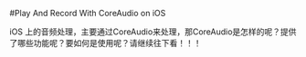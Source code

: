 #Play And Record With CoreAudio on iOS

iOS 上的音频处理，主要通过CoreAudio来处理，那CoreAudio是怎样的呢？提供了哪些功能呢？要如何是使用呢？请继续往下看！！！
